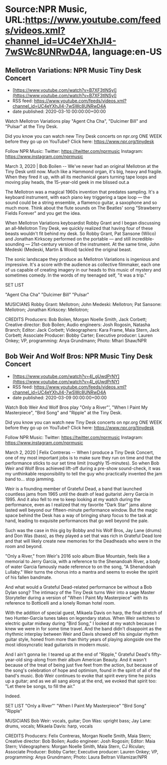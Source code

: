 # Source:NPR Music, URL:https://www.youtube.com/feeds/videos.xml?channel_id=UC4eYXhJI4-7wSWc8UNRwD4A, language:en-US

## Mellotron Variations: NPR Music Tiny Desk Concert
 - [https://www.youtube.com/watch?v=B7XF3tINSyI](https://www.youtube.com/watch?v=B7XF3tINSyI)
 - RSS feed: https://www.youtube.com/feeds/videos.xml?channel_id=UC4eYXhJI4-7wSWc8UNRwD4A
 - date published: 2020-03-10 00:00:00+00:00

Watch Mellotron Variations play "Agent Cha Cha", "Dulcimer Bill" and "Pulsar" at the Tiny Desk.

Did you know you can watch new Tiny Desk concerts on npr.org ONE WEEK before they go up on YouTube? Click here: https://www.npr.org/tinydesk

Follow NPR Music:
Twitter: https://twitter.com/nprmusic
Instagram: https://www.instagram.com/nprmusic

March 3, 2020 | Bob Boilen -- We've never had an original Mellotron at the Tiny Desk until now. Much like a Hammond organ, it's big, heavy and fragile. When they fired it up, with all its mechanical gears turning tape loops and moving play heads, the 15-year-old geek in me blissed out.a

The Mellotron was a magical 1960s invention that predates sampling. It's a keyboard instrument, with each piano key triggering a tape loop — the sound could be a string ensemble, a flamenco guitar, a saxophone and so much more. Think about the flute sounds on The Beatles' song "Strawberry Fields Forever" and you get the idea.

When Mellotron Variations keyboardist Robby Grant and I began discussing an all-Mellotron Tiny Desk, we quickly realized that having four of these beasts wouldn't fit behind my desk. So Robby Grant, Pat Sansone (Wilco) and Jonathan Kirkscey performed on the portable — and still incredible-sounding — 21st-century version of the instrument. At the same time, John Medeski (Medeski, Martin & Wood) tackled the original beast.

The sonic landscape they produce as Mellotron Variations is ingenious and impressive. It's a score with the audience as collective filmmaker, each one of us capable of creating imagery in our heads to this music of mystery and sometimes comedy. In the words of my teenaged self, "it was a trip."

SET LIST

"Agent Cha Cha"
"Dulcimer Bill"
"Pulsar"


MUSICIANS
Robby Grant: Mellotron; John Medeski: Mellotron; Pat Sansone: Mellotron; Jonathan Kirkscey: Mellotron;

CREDITS
Producers: Bob Boilen, Morgan Noelle Smith, Jack Corbett; Creative director: Bob Boilen; Audio engineers: Josh Rogosin, Natasha Branch; Editor: Jack Corbett; Videographers: Kara Frame, Maia Stern, Jack Corbett; Associate Producer: Bobby Carter; Executive producer: Lauren Onkey; VP, programming: Anya Grundmann; Photo: Mhari Shaw/NPR

## Bob Weir And Wolf Bros: NPR Music Tiny Desk Concert
 - [https://www.youtube.com/watch?v=4l_gUwdPrNY](https://www.youtube.com/watch?v=4l_gUwdPrNY)
 - RSS feed: https://www.youtube.com/feeds/videos.xml?channel_id=UC4eYXhJI4-7wSWc8UNRwD4A
 - date published: 2020-03-09 00:00:00+00:00

Watch Bob Weir And Wolf Bros play "Only a River"', "When I Paint My Masterpiece", "Bird Song" and "Ripple" at the Tiny Desk.

Did you know you can watch new Tiny Desk concerts on npr.org ONE WEEK before they go up on YouTube? Click here: https://www.npr.org/tinydesk

Follow NPR Music:
Twitter: https://twitter.com/nprmusic
Instagram: https://www.instagram.com/nprmusic

March 2, 2020 | Felix Contreras -- When I produce a Tiny Desk Concert, one of my most important jobs is to make sure they run on time and that the performance sticks to our set time limit (roughly 15-minutes). So when Bob Weir and Wolf Bros achieved lift-off during a pre-show sound-check, it was my unthinkable responsibility to tell the guy who practically invented the jam band to... stop jamming.

Weir is a founding member of Grateful Dead, a band that launched countless jams from 1965 until the death of lead guitarist Jerry Garcia in 1995. And it also fell to me to keep looking at my watch during the performance, even as I realized that my favorite "Dark Star" jams alone lasted well beyond our fifteen-minute performance window. But the magic space behind the Desk has a way of bringing sharp focus to the task at hand, leading to exquisite performances that go well beyond the pale.

Such was the case in this gig by Bobby and his Wolf Bros, Jay Lane (drums) and Don Was (bass), as they played a set that was rich in Grateful Dead lore and that will likely create new memories for the Deadheads who were in the room and beyond.

"Only a River," from Weir's 2016 solo album Blue Mountain, feels like a memorial to Jerry Garcia, with a reference to the Shenandoah River, a body of water Garcia famously made reference to on the song, "A Shenandoah Lullaby." Weir turns the chorus into a mantra and seems to evoke the spirit of his fallen bandmate.

And what would a Grateful Dead-related performance be without a Bob Dylan song? The intimacy of the Tiny Desk turns Weir into a sage Master Storyteller during a version of "When I Paint My Masterpiece" with its reference to Botticelli and a lonely Roman hotel room.

With the addition of special guest, Mikaela Davis on harp, the final stretch of two Hunter-Garcia tunes takes on legendary status. When Weir switches to electric guitar midway during "Bird Song," I looked at my watch because I knew we were in for some time travel. And the band didn't disappoint as the rhythmic interplay between Weir and Davis showed off his singular rhythm guitar style, honed from more than thirty years of playing alongside one the most idiosyncratic lead guitarists in modern music.

And I ain't gonna lie: I teared up at the end of "Ripple," Grateful Dead's fifty-year-old sing-along from their album American Beauty. And it wasn't because of the treat of being just five feet from the action, but because of the song's celebration of hope and optimism, found in the spirit of all of the band's music. Bob Weir continues to evoke that spirit every time he picks up a guitar; and as we all sang along at the end, we evoked that spirit too: "Let there be songs, to fill the air."

Indeed.

SET LIST
"Only a River"'
"When I Paint My Masterpiece"
"Bird Song"
"Ripple"

MUSICIANS
Bob Weir: vocals, guitar; Don Was: upright bass; Jay Lane: drums, vocals; Mikaela Davis: harp, vocals

CREDITS
Producers: Felix Contreras, Morgan Noelle Smith, Maia Stern; Creative director: Bob Boilen; Audio engineer: Josh Rogosin; Editor: Maia Stern; Videographers: Morgan Noelle Smith, Maia Stern, CJ Riculan; Associate Producer: Bobby Carter; Executive producer: Lauren Onkey; VP, programming: Anya Grundmann; Photo: Laura Beltran Villamizar/NPR

